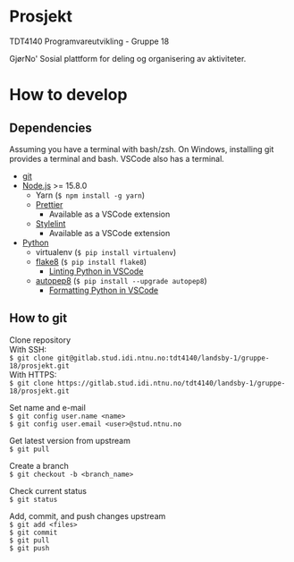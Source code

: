 # Prosjekt

TDT4140 Programvareutvikling - Gruppe 18

GjørNo'
Sosial plattform for deling og organisering av aktiviteter.

# How to develop

## Dependencies

Assuming you have a terminal with bash/zsh.
On Windows, installing git provides a terminal and bash.
VSCode also has a terminal.

- [git](https://git-scm.com/)
- [Node.js](https://nodejs.org/en/) >= 15.8.0
  - Yarn (`$ npm install -g yarn`)
  - [Prettier](https://prettier.io/)
    - Available as a VSCode extension
  - [Stylelint](https://stylelint.io/)
    - Available as a VSCode extension
- [Python](https://www.python.org/)
  - virtualenv (`$ pip install virtualenv`)
  - [flake8](https://flake8.pycqa.org/en/latest/) (`$ pip install flake8`)
    - [Linting Python in VSCode](https://code.visualstudio.com/docs/python/linting)
  - [autopep8](https://pypi.org/project/autopep8/) (`$ pip install --upgrade autopep8`)
    - [Formatting Python in VSCode](https://code.visualstudio.com/docs/python/editing#_formatting)

## How to git

Clone repository  
With SSH:  
`$ git clone git@gitlab.stud.idi.ntnu.no:tdt4140/landsby-1/gruppe-18/prosjekt.git`  
With HTTPS:  
`$ git clone https://gitlab.stud.idi.ntnu.no/tdt4140/landsby-1/gruppe-18/prosjekt.git`

Set name and e-mail  
`$ git config user.name <name>`  
`$ git config user.email <user>@stud.ntnu.no`

Get latest version from upstream  
`$ git pull`

Create a branch  
`$ git checkout -b <branch_name>`

Check current status  
`$ git status`

Add, commit, and push changes upstream  
`$ git add <files>`  
`$ git commit`  
`$ git pull`  
`$ git push`
